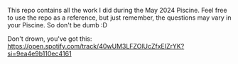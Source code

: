 This repo contains all the work I did during the May 2024 Piscine.
Feel free to use the repo as a reference, but just remember, the questions may vary in your Piscine.
So don't be dumb :D

Don't drown, you've got this:
https://open.spotify.com/track/40wUM3LFZOlUcZfxEIZrYK?si=9ea4e9b110ec4161
